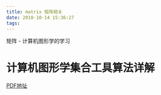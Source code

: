 ```yaml
---
title: matrix 矩阵相关
date: 2018-10-14 15:36:27
tags:
---
```


矩阵 - 计算机图形学的学习

<!--more-->

# 计算机图形学集合工具算法详解
[PDF地址](https://github.com/BrianGong/documents/blob/master/%E8%AE%A1%E7%AE%97%E6%9C%BA%E5%9B%BE%E5%BD%A2%E5%AD%A6%E5%87%A0%E4%BD%95%E5%B7%A5%E5%85%B7%E7%AE%97%E6%B3%95%E8%AF%A6%E8%A7%A3.pdf)

